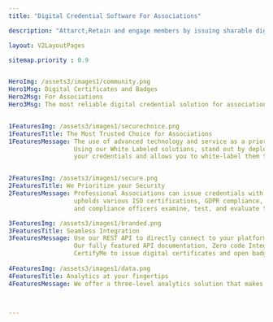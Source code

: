 ```yaml
---
title: "Digital Credential Software For Associations"

description: "Attarct,Retain and engage members by issuing sharable digital credentials. Most essential tool for associations to create and issue digital badges and certificates"

layout: V2LayoutPages

sitemap.priority : 0.9


HeroImg: /assets3/images1/community.png
Hero1Msg: Digital Certificates and Badges
Hero2Msg: For Associations
Hero3Msg: The most reliable digital credential solution for associations to bring in, retain, and engage their members.


1FeaturesImg: /assets3/images1/securechoice.png
1FeaturesTitle: The Most Trusted Choice for Associations
1FeaturesMessage: The use of advanced technology and service as a priority CertifyMe is the most trusted choice for Association for digital badging and Certification.
                  Using our White Labeled solutions, stand out by deploying your own Digital Credential Platform. Our platform enables you to brand 
                  your credentials and allows you to white-label them to suit your brand standards.


2FeaturesImg: /assets3/images1/secure.png
2FeaturesTitle: We Prioritize your Security
2FeaturesMessage: Professional Associations can issue credentials with enterprise-level security and operations with our platform which 
                  upholds various ISO certifications, GDPR compliance, and other enhanced security standards. Our data security specialists 
                  and compliance officers examine, test, and evaluate the security, privacy, and quality measures on a constant schedule.

3FeaturesImg: /assets3/images1/branded.png
3FeaturesTitle: Seamless Integration
3FeaturesMessage: Use our REST API to directly connect to your platform or LMS or our Zapier integration to smoothly integrate your platforms. 
                  Our fully featured API documentation, Zero code Integartion option and Pre Integrated LMS plugins allows you to integrate 
                  CertifyMe to issue digital certificates and open badges within third party LMS and Applications.
                  
4FeaturesImg: /assets3/images1/data.png
4FeaturesTitle: Analytics at your fingertips
4FeaturesMessage: We offer a three-level analytics solution that makes it easier to gain insightful knowledge about awardees and credentials KPIs.



---
```

